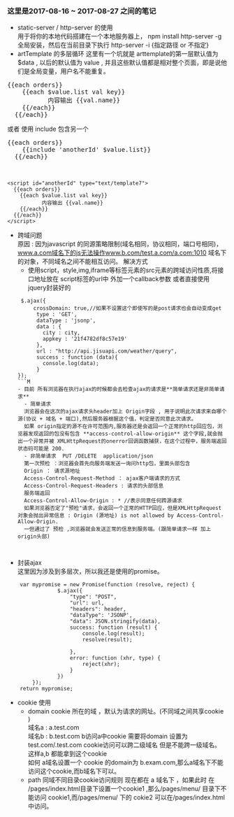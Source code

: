 
### 这里是2017-08-16 ~ 2017-08-27 之间的笔记

- static-server / http-server 的使用  
用于将你的本地代码搭建在一个本地服务器上，
npm install http-server -g 全局安装，然后在当前目录下执行 http-server -i {指定路径 or 不指定}
- artTemplate 的多层循环 
这里有一个坑就是 arttemplate的第一层默认值为 $data , 以后的默认值为 value , 并且这些默认值都是相对整个页面，即是说他们是全局变量，用户名不能重复。
<pre>
{{each orders}}
    {{each $value.list val key}}
           内容输出 {{val.name}}
    {{/each}}
  {{/each}}
</pre>
或者 使用 include 包含另一个
<pre>
{{each orders}}
    {{include 'anotherId' $value.list}}
  {{/each}}


</pre>
``` 
<script id="anotherId" type="text/template7">
  {{each orders}}
    {{each $value.list val key}}
           内容输出 {{val.name}}
    {{/each}}
  {{/each}}
</script> 
```  
- 跨域问题  
    原因 : 因为javascript 的同源策略限制(域名相同，协议相同，端口号相同)，
    www.a.com域名下的js无法操作www.b.com/test.a.com/a.com:1010 域名下的对象，不同域名之间不能相互访问。
    解决方式  
    - 使用script，style,img,iframe等标签元素的src元素的跨域访问性质,将接口地址放在 script标签的url中 外加一个callback参数
    或者直接使用 jquery封装好的 
    ```
     $.ajax({
         crossDomain: true,//如果不设置这个即使写的是post请求也会自动变成get
          type : 'GET',
          dataType : 'jsonp',
          data : {
            city : city,
            appkey : '21f4782df8c57e19'
          },
          url : "http://api.jisuapi.com/weather/query",
          success : function (data){
            console.log(data);
          }
    });
    ```M
    - 目前 所有浏览器在执行ajax的时候都会去检查ajax的请求是**简单请求还是非简单请求**
      - 简单请求 
      浏览器会在这次的ajax请求头header加上 Origin字段 , 用于说明此次请求来自哪个源(协议 + 域名 + 端口),然后服务器根据这个值，判定是否同意此次请求。  
      如果 origin指定的源不在许可范围内,服务器还是会返回一个正常的http回应包，浏览器发现返回的包没有包含 **access-control-allow-origin** 这个字段,就会抛出一个异常并被 XMLHttpRequest的onerror回调函数捕获，在这个过程中，服务端返回 状态码可能是 200.
      - 非简单请求  PUT /DELETE  application/json  
      第一次预检 ：浏览器会首先向服务端发送一询问http包，里面头部包含  
      Origin ： 请求源地址
      Access-Control-Request-Method ： ajax客户端请求的方式
      Access-Control-Request-Headers : 请求的头部信息
      服务端返回 
      Access-Control-Allow-Origin : * //表示同意任何跨源请求
      如果浏览器否定了"预检"请求，会返回一个正常的HTTP回应，但是XMLHttpRequest 对象会抛出异常信息 : Origin (源地址) is not allowed by Access-Control-Allow-Origin.  
      一但通过了 预检 ,浏览器就会发送正常的信息到服务端。(跟简单请求一样 加上origin头部)


 
- 封装ajax  
这里因为涉及到多层次，所以我还是使用的promise。
```
	var mypromise = new Promise(function (resolve, reject) {
				$.ajax({
					"type": "POST",
					"url": url,
					"headers": header,
					"dataType": 'JSONP',
					"data": JSON.stringify(data),
					success: function (result) {
						console.log(result);
						resolve(result);

					},
					error: function (xhr, type) {
						reject(xhr);
					}
				})
		});
	return mypromise;
```
- cookie 使用  
  - domain cookie 所在的域 ，默认为请求的网址。(不同域之间共享cookie )  
  域名a : a.test.com  
  域名b : b.test.com
  b访问a中cookie 需要将domain 设置为 test.com/.test.com   cookie访问可以跨二级域名 但是不能跨一级域名。 这样a,b 都能拿到这个cookie  
  如何 a域名设置一个 cookie 的domain为 b.exam.com,那么a域名下不能访问这个cookie,而b域名下可以。
  - path 同域不同目录cookie访问规则
  现在都在 a 域名下 ，如果此时 在 /pages/index.html目录下设置一个cookie1 ,那么/pages/menu/ 目录下不能访问 cookie1,而/pages/menu/ 下的 cokie2 可以在/pages/index.html中访问。